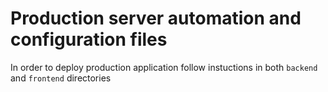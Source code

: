# Production server automation and configuration files

In order to deploy production application follow instuctions in both `backend` and `frontend` directories
